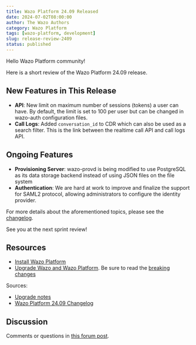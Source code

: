 ```yaml
---
title: Wazo Platform 24.09 Released
date: 2024-07-02T08:00:00
author: The Wazo Authors
category: Wazo Platform
tags: [wazo-platform, development]
slug: release-review-2409
status: published
---
```


Hello Wazo Platform community!

Here is a short review of the Wazo Platform 24.09 release.

## New Features in This Release

- **API**: New limit on maximum number of sessions (tokens) a user can have. By default, the limit is set to 100 per user but can be changed in wazo-auth configuration files.
- **Call Logs**: Added `conversation_id` to CDR which can also be used as a search filter. This is the link between the realtime call API and call logs API.

## Ongoing Features

- **Provisioning Server**: wazo-provd is being modified to use PostgreSQL as its data storage backend instead of using JSON files on the file system
- **Authentication**: We are hard at work to improve and finalize the support for SAML2 protocol, allowing administrators to configure the identity provider.

For more details about the aforementioned topics, please see the [changelog](https://wazo-dev.atlassian.net/issues/?jql=project%3DWAZO%20AND%20fixVersion%3D24.09).

See you at the next sprint review!

## Resources

- [Install Wazo Platform](/use-cases)
- [Upgrade Wazo and Wazo Platform](/uc-doc/upgrade/). Be sure to read the
  [breaking changes](/uc-doc/upgrade/upgrade_notes#24-09)

Sources:

- [Upgrade notes](/uc-doc/upgrade/upgrade_notes#24-09)
- [Wazo Platform 24.09 Changelog](https://wazo-dev.atlassian.net/issues/?jql=project%3DWAZO%20AND%20fixVersion%3D24.09)

## Discussion

Comments or questions in
[this forum post](https://wazo-platform.discourse.group/t/blog-wazo-platform-24-09-released).
